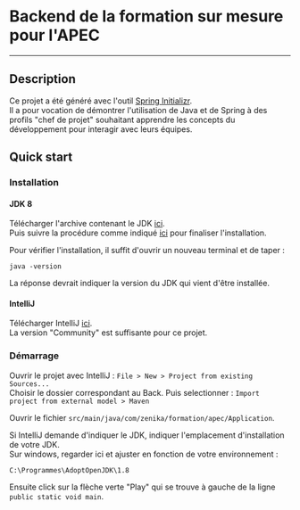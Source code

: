 # Backend de la formation sur mesure pour l'APEC

---
## Description

Ce projet a été généré avec l'outil [Spring Initializr](https://start.spring.io/).  
Il a pour vocation de démontrer l'utilisation de Java et de Spring à des profils "chef de projet" 
souhaitant apprendre les concepts du développement pour interagir avec leurs équipes.

## Quick start

### Installation

#### JDK 8
Télécharger l'archive contenant le JDK [ici](https://adoptopenjdk.net/?variant=openjdk8&jvmVariant=hotspot).  
Puis suivre la procédure comme indiqué [ici](https://adoptopenjdk.net/installation.html?variant=openjdk8&jvmVariant=hotspot#x64_win-jdk) pour finaliser l'installation.  

Pour vérifier l'installation, il suffit d'ouvrir un nouveau terminal et de taper :
```shell
java -version
```
La réponse devrait indiquer la version du JDK qui vient d'être installée.

#### IntelliJ
Télécharger IntelliJ [ici](https://www.jetbrains.com/fr-fr/idea/download/#section=linux).  
La version "Community" est suffisante pour ce projet.

### Démarrage

Ouvrir le projet avec IntelliJ : `File > New > Project from existing Sources...`  
Choisir le dossier correspondant au Back. Puis selectionner : `Import project from external model > Maven`

Ouvrir le fichier `src/main/java/com/zenika/formation/apec/Application`.  

Si IntelliJ demande d'indiquer le JDK, indiquer l'emplacement d'installation de votre JDK.  
Sur windows, regarder ici et ajuster en fonction de votre environnement :  
```shell
C:\Programmes\AdoptOpenJDK\1.8
```

Ensuite click sur la flèche verte "Play" qui se trouve à gauche de la ligne `public static void main`. 